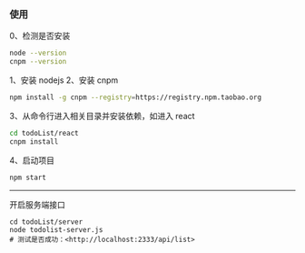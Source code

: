 ### 使用
0、检测是否安装
```bash
node --version
cnpm --version
```
1、安装 nodejs
2、安装 cnpm
```bash
npm install -g cnpm --registry=https://registry.npm.taobao.org
```
3、从命令行进入相关目录并安装依赖，如进入 react
```bash
cd todoList/react
cnpm install
```
4、启动项目
```bash
npm start
```

---
开启服务端接口
```
cd todoList/server
node todolist-server.js
# 测试是否成功：<http://localhost:2333/api/list>
```
